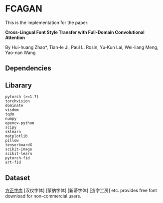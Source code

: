 # FCAGAN
This is the implementation for the paper:

**Cross-Lingual Font Style Transfer with Full-Domain Convolutional Attention**

By Hui-huang Zhao*, Tian-le Ji, Paul L. Rosin, Yu-Kun Lai, Wei-liang Meng, Yao-nan Wang

## Dependencies
Libarary
-------------
```
pytorch (>=1.7)
torchvision
dominate
visdom
tqdm
numpy
opencv-python  
scipy
sklearn
matplotlib  
pillow  
tensorboardX
scikit-image
scikit-learn
pytorch-fid
art-fid
```

Dataset
--------------
[方正字库](https://www.foundertype.com/index.php/FindFont/index) [汉仪字体] [蒙纳字体] [新蒂字体]  [造字工房] etc. provides free font download for non-commercial users.

